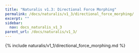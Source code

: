 ```yaml
---
title: "Naturalis v1.3: Directional Force Morphing"
permalink: /docs/naturalis/v1_3/directional_force_morphing/
excerpt: ""
sidebar:
  nav: docs_naturalis_v1_3
parent_url: /docs/naturalis/v1_3/
---
```


{% include naturalis/v1_1/directional_force_morphing.md %}
